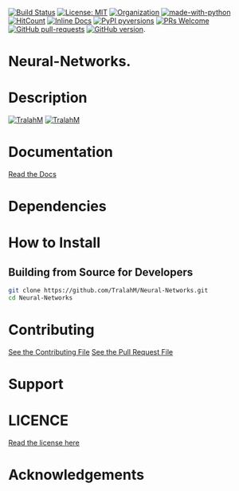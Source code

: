 
[![Build Status](https://travis-ci.com/TralahM/Neural-Networks.svg?branch=master)](https://travis-ci.com/TralahM/Neural-Networks)
[![License: MIT](https://img.shields.io/badge/License-MIT-red.svg)](https://opensource.org/licenses/MIT)
[![Organization](https://img.shields.io/badge/Org-TralahTek-blue.svg)](https://github.com/TralahTek)
[![made-with-python](https://img.shields.io/badge/Made%20with-Python-1f425f.svg)](https://www.python.org/)
[![HitCount](http://hits.dwyl.io/TralahM/Neural-Networks.svg)](http://dwyl.io/TralahM/Neural-Networks)
[![Inline Docs](http://inch-ci.org/github/TralahM/Neural-Networks.svg?branch=master)](http://inch-ci.org/github/TralahM/Neural-Networks)
[![PyPI pyversions](https://img.shields.io/pypi/pyversions/ansicolortags.svg)](https://pypi.python.org/pypi/ansicolortags/)
[![PRs Welcome](https://img.shields.io/badge/PRs-welcome-brightgreen.svg?style=flat-square)](https://github.com/TralahM/pull/)
[![GitHub pull-requests](https://img.shields.io/github/issues-pr/Naereen/StrapDown.js.svg)](https://gitHub.com/TralahM/Neural-Networks/pull/)
[![GitHub version](https://badge.fury.io/gh/Naereen%2FStrapDown.js.svg)](https://github.com/TralahM/Neural-Networks).

# Neural-Networks.

# Description

[![TralahM](https://img.shields.io/badge/Engineer-TralahM-blue.svg?style=for-the-badge)](https://github.com/TralahM)
[![TralahM](https://img.shields.io/badge/Maintainer-TralahM-green.svg?style=for-the-badge)](https://github.com/TralahM)

# Documentation

[Read the Docs](https://Neural-Networks.readthedocs.io)
# Dependencies

# How to Install


## Building from Source for Developers

```Bash
git clone https://github.com/TralahM/Neural-Networks.git
cd Neural-Networks
```

# Contributing
[See the Contributing File](CONTRIBUTING.rst)
[See the Pull Request File](PULL_REQUEST_TEMPLATE.md)


# Support

# LICENCE
[Read the license here](LICENSE)


# Acknowledgements


